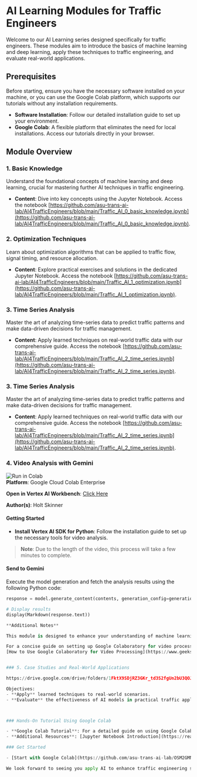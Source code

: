 # AI Learning Modules for Traffic Engineers

Welcome to our AI Learning series designed specifically for traffic engineers. These modules aim to introduce the basics of machine learning and deep learning, apply these techniques to traffic engineering, and evaluate real-world applications.

## Prerequisites

Before starting, ensure you have the necessary software installed on your machine, or you can use the Google Colab platform, which supports our tutorials without any installation requirements. 

- **Software Installation**: Follow our detailed installation guide to set up your environment.
- **Google Colab**: A flexible platform that eliminates the need for local installations. Access our tutorials directly in your browser.

## Module Overview

### 1. Basic Knowledge
Understand the foundational concepts of machine learning and deep learning, crucial for mastering further AI techniques in traffic engineering.

- **Content**: Dive into key concepts using the Jupyter Notebook. Access the notebook [https://github.com/asu-trans-ai-lab/AI4TrafficEngineers/blob/main/Traffic_AI_0_basic_knowledge.ipynb](https://github.com/asu-trans-ai-lab/AI4TrafficEngineers/blob/main/Traffic_AI_0_basic_knowledge.ipynb).

### 2. Optimization Techniques
Learn about optimization algorithms that can be applied to traffic flow, signal timing, and resource allocation.

- **Content**: Explore practical exercises and solutions in the dedicated Jupyter Notebook. Access the notebook [https://github.com/asu-trans-ai-lab/AI4TrafficEngineers/blob/main/Traffic_AI_1_optimization.ipynb](https://github.com/asu-trans-ai-lab/AI4TrafficEngineers/blob/main/Traffic_AI_1_optimization.ipynb).

### 3. Time Series Analysis
Master the art of analyzing time-series data to predict traffic patterns and make data-driven decisions for traffic management.

- **Content**: Apply learned techniques on real-world traffic data with our comprehensive guide. Access the notebook [https://github.com/asu-trans-ai-lab/AI4TrafficEngineers/blob/main/Traffic_AI_2_time_series.ipynb](https://github.com/asu-trans-ai-lab/AI4TrafficEngineers/blob/main/Traffic_AI_2_time_series.ipynb).

### 3. Time Series Analysis
Master the art of analyzing time-series data to predict traffic patterns and make data-driven decisions for traffic management.

- **Content**: Apply learned techniques on real-world traffic data with our comprehensive guide. Access the notebook [https://github.com/asu-trans-ai-lab/AI4TrafficEngineers/blob/main/Traffic_AI_2_time_series.ipynb](https://github.com/asu-trans-ai-lab/AI4TrafficEngineers/blob/main/Traffic_AI_2_time_series.ipynb).

### 4. Video Analysis with Gemini

![Run in Colab](https://example.com/link-to-google-colab-enterprise-logo.png)  
**Platform**: Google Cloud Colab Enterprise

**Open in Vertex AI Workbench**: [Click Here](https://example.com/link-to-vertex-ai-workbench)

**Author(s)**: Holt Skinner

#### Getting Started

- **Install Vertex AI SDK for Python**: Follow the installation guide to set up the necessary tools for video analysis.

> **Note**: Due to the length of the video, this process will take a few minutes to complete.

#### Send to Gemini

Execute the model generation and fetch the analysis results using the following Python code:

```python
response = model.generate_content(contents, generation_config=generation_config)

# Display results
display(Markdown(response.text))

**Additional Notes**

This module is designed to enhance your understanding of machine learning with a focus on image recognition and video processing, even with limited hardware resources. The tutorial leverages a neural network from the **Mask_R-CNN repository**, which provides an implementation of a convolutional neural network using Python3, TensorFlow, and Keras.

For a concise guide on setting up Google Colaboratory for video processing and further details on using neural networks for image processing, refer to this comprehensive article:
[How to Use Google Colaboratory for Video Processing](https://www.geeksforgeeks.org/how-to-use-google-colaboratory-for-video-processing/).


### 5. Case Studies and Real-World Applications

https://drive.google.com/drive/folders/1FktX9SDjRZ3GKr_td3S2fgUn2bU3QOJO

Objectives:
- **Apply** learned techniques to real-world scenarios.
- **Evaluate** the effectiveness of AI models in practical traffic applications.



### Hands-On Tutorial Using Google Colab

- **Google Colab Tutorial**: For a detailed guide on using Google Colab, refer to our tutorial document [here](https://www.tutorialspoint.com/google_colab/what_is_google_colab.htm).
- **Additional Resources**: [Jupyter Notebook Introduction](https://realpython.com/jupyter-notebook-introduction/) and [Virtual Machine Guide](https://www.vmware.com/topics/glossary/content/virtual-machine.html).

### Get Started

- [Start with Google Colab](https://github.com/asu-trans-ai-lab/OSM2GMNS/blob/master/osm2gmns_quickstart.ipynb): Begin with installing packages, downloading data, and setting up your first project on traffic analysis.

We look forward to seeing you apply AI to enhance traffic engineering solutions effectively!

